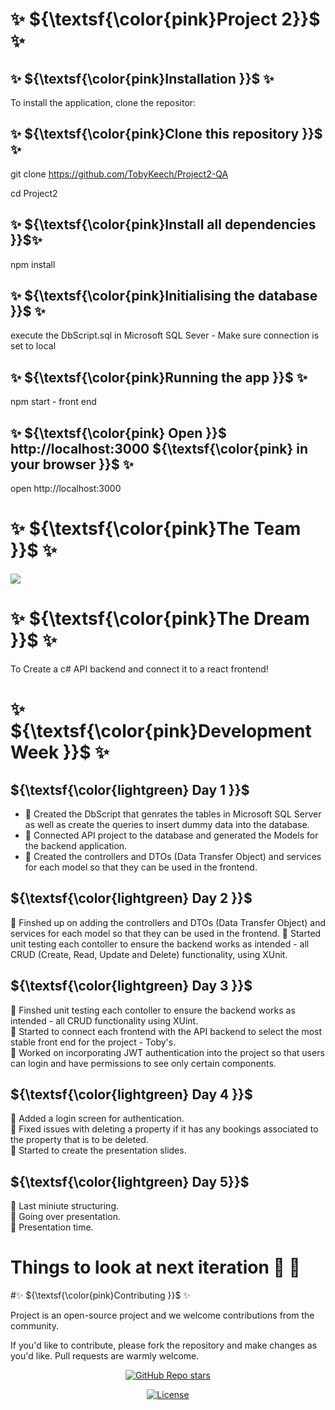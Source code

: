  #                                                       ✨ ${\textsf{\color{pink}Project 2}}$ ✨



## ✨  ${\textsf{\color{pink}Installation }}$  ✨
To install the application, clone the repositor: 

<!-- start: code block --> 
## ✨  ${\textsf{\color{pink}Clone this repository }}$  ✨ 
git clone https://github.com/TobyKeech/Project2-QA

cd Project2


## ✨  ${\textsf{\color{pink}Install all dependencies }}$✨
npm install 


## ✨ ${\textsf{\color{pink}Initialising the database }}$ ✨
execute the DbScript.sql in Microsoft SQL Sever - Make sure connection is set to local 


## ✨ ${\textsf{\color{pink}Running the app }}$ ✨
npm start - front end 


## ✨ ${\textsf{\color{pink} Open }}$ http://localhost:3000 ${\textsf{\color{pink} in your browser }}$ ✨
open http://localhost:3000
<!-- end:code block -->




# ✨ ${\textsf{\color{pink}The Team }}$ ✨

<a href="https://github.com/TobyKeech/Project2-QA/contributors">
  <img src="https://contrib.rocks/image?repo=TobyKeech/Project2-QA" />
</a>


#  ✨ ${\textsf{\color{pink}The Dream }}$ ✨
To Create a c# API backend and connect it to a react frontend!


# ✨ ${\textsf{\color{pink}Development Week }}$ ✨


## ${\textsf{\color{lightgreen} Day 1 }}$
* :hibiscus: Created the DbScript that genrates the tables in Microsoft SQL Server as well as create the queries to insert dummy data into the database.
* :hibiscus: Connected API project to the database and generated the Models for the backend application.      
* :hibiscus: Created the controllers and DTOs (Data Transfer Object) and services for each model so that they can be used in the frontend. 

## ${\textsf{\color{lightgreen} Day 2 }}$                       
:hibiscus: Finshed up on adding the controllers and DTOs (Data Transfer Object) and services for each model so that they can be used in the frontend. 
:hibiscus: Started unit testing each contoller to ensure the backend works as intended - all CRUD (Create, Read, Update and Delete) functionality, using XUnit. 

## ${\textsf{\color{lightgreen} Day 3 }}$                       
:hibiscus: Finshed unit testing each contoller to ensure the backend works as intended - all CRUD functionality using XUint.                             
:hibiscus: Started to connect each frontend with the API backend to select the most stable front end for the project - Toby's.           
:hibiscus: Worked on incorporating JWT authentication into the project so that users can login and have permissions to see only certain components. 

## ${\textsf{\color{lightgreen} Day 4 }}$                       
🌺 Added a login screen for authentication.                                                                                            
🌺 Fixed issues with deleting a property if it has any bookings associated to the property that is to be deleted.                                   
🌺 Started to create the presentation slides. 

## ${\textsf{\color{lightgreen} Day 5}}$                       
:hibiscus: Last miniute structuring.                                                                                                                                     
:hibiscus: Going over presentation.                                                                                                                                          
:hibiscus: Presentation time.

# Things to look at next iteration 👀 :eyes:
#✨ ${\textsf{\color{pink}Contributing }}$ ✨ 

Project is an open-source project and we welcome contributions from the community.

If you'd like to contribute, please fork the repository and make changes as you'd like. Pull requests are warmly welcome.

<div align="center">
  <a href="https://github.com/TobyKeech/Project2-QA/stargazers"><img alt="GitHub Repo stars" src="https://img.shields.io/github/stars/TobyKeech/Project2-QA"></a>
  
  <a href="https://github.com/mfts/TobyKeech/Project2-QA/main/LICENSE"><img alt="License" src="https://img.shields.io/badge/license-AGPLv3-pink"></a>
</div>
